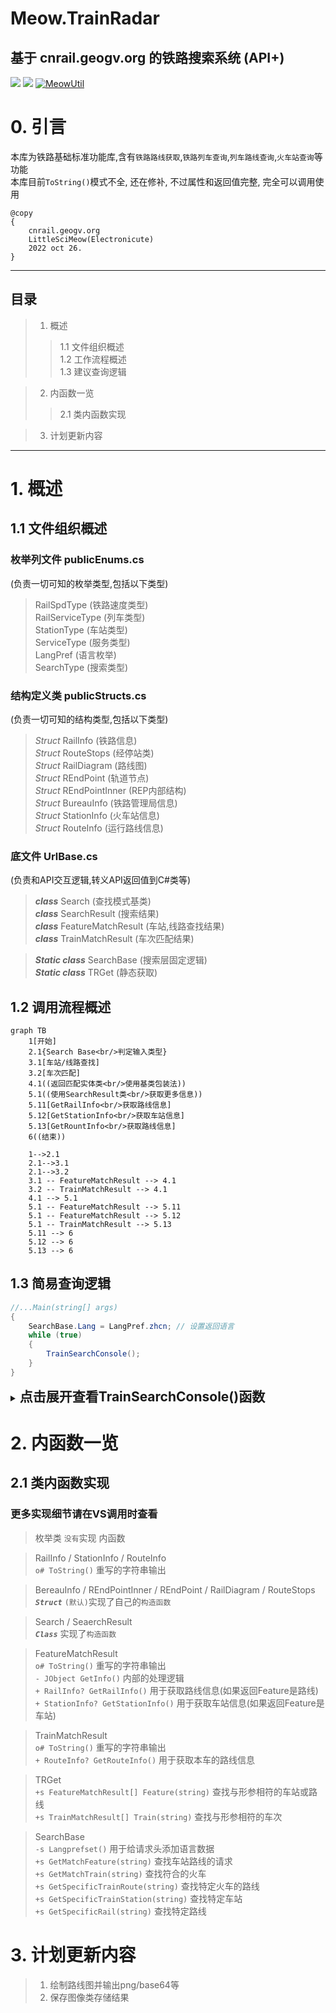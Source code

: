 ﻿# Meow.TrainRadar
## 基于 cnrail.geogv.org 的铁路搜索系统 (API+)
![](https://img.shields.io/nuget/dt/Electronicute.Meow.TrainRadar)
![](https://img.shields.io/nuget/vpre/Electronicute.Meow.TrainRadar?label=NuGet%20Version)
[![MeowUtil](https://github.com/DavidSciMeow/PowerfulMeowLibrary/actions/workflows/TrainRadar.yml/badge.svg?branch=master)](https://github.com/DavidSciMeow/PowerfulMeowLibrary/actions/workflows/TrainRadar.yml)

# 0. 引言
本库为铁路基础标准功能库,含有`铁路路线获取`,`铁路列车查询`,`列车路线查询`,`火车站查询`等功能  
本库目前`ToString()`模式不全, 还在修补, 不过属性和返回值完整, 完全可以调用使用  
```
@copy 
{ 
    cnrail.geogv.org
    LittleSciMeow(Electronicute) 
    2022 oct 26.
}
```

---

## 目录
> 1. 概述  
>> 1.1 文件组织概述  
>> 1.2 工作流程概述  
>> 1.3 建议查询逻辑  

>2. 内函数一览  
>> 2.1 类内函数实现  

>3. 计划更新内容  

---


# 1. 概述
## 1.1 文件组织概述

### 枚举列文件 publicEnums.cs 
(负责一切可知的枚举类型,包括以下类型)
> RailSpdType (铁路速度类型)  
> RailServiceType (列车类型)  
> StationType (车站类型)  
> ServiceType (服务类型)  
> LangPref (语言枚举)  
> SearchType (搜索类型)  

### 结构定义类 publicStructs.cs
(负责一切可知的结构类型,包括以下类型)
> *Struct* RailInfo (铁路信息)  
> *Struct* RouteStops (经停站类)  
> *Struct* RailDiagram (路线图)  
> *Struct* REndPoint (轨道节点)  
> *Struct* REndPointInner (REP内部结构)  
> *Struct* BureauInfo (铁路管理局信息)  
> *Struct* StationInfo (火车站信息)  
> *Struct* RouteInfo (运行路线信息)  

### 底文件 UrlBase.cs
(负责和API交互逻辑,转义API返回值到C#类等)
> ***class*** Search (查找模式基类)  
> ***class*** SearchResult (搜索结果)  
> ***class*** FeatureMatchResult (车站,线路查找结果)  
> ***class*** TrainMatchResult (车次匹配结果)  

> ***Static class*** SearchBase (搜索层固定逻辑)  
> ***Static class*** TRGet (静态获取)  

## 1.2 调用流程概述
```mermaid
graph TB
    1[开始]
    2.1{Search Base<br/>判定输入类型}
    3.1[车站/线路查找]
    3.2[车次匹配]
    4.1((返回匹配实体类<br/>使用基类包装法))
    5.1((使用SearchResult类<br/>获取更多信息))
    5.11[GetRailInfo<br/>获取路线信息]
    5.12[GetStationInfo<br/>获取车站信息]
    5.13[GetRountInfo<br/>获取路线信息]
    6((结束))

    1-->2.1
    2.1-->3.1
    2.1-->3.2
    3.1 -- FeatureMatchResult --> 4.1
    3.2 -- TrainMatchResult --> 4.1
    4.1 --> 5.1
    5.1 -- FeatureMatchResult --> 5.11
    5.1 -- FeatureMatchResult --> 5.12
    5.1 -- TrainMatchResult --> 5.13
    5.11 --> 6
    5.12 --> 6
    5.13 --> 6
```

## 1.3 简易查询逻辑
```csharp
//...Main(string[] args)
{
    SearchBase.Lang = LangPref.zhcn; // 设置返回语言
    while (true)
    {
        TrainSearchConsole();
    }
}
```
<details>
    <summary><h2 style="display:inline">点击展开查看TrainSearchConsole()函数</h2></summary>
    <pre><code>
public static void TrainSearchConsole()
{
    Console.Write("\n输入待查字符 (按 Ctrl-C 退出):");
    var s = Console.ReadLine();
    var d = new Search(s);
    if (d.HaveValue)
    {
        if (d.Data is FeatureMatchResult[])
        {
            FeatureMatchResult[] array = (FeatureMatchResult[])d.Data;
            for (int i = 0; i < array.Length; i++)
            {
                FeatureMatchResult a = array[i];
                Console.WriteLine($"[{i}] {a}");
            }
            Console.Write("-- 选择一项 (输入 -1 取消):");
            var ss = Console.ReadLine();
            if (int.TryParse(ss, out var ii))
            {
                if(ii == -1){ }
                else if (ii < 0 || ii >= array.Length) 
                {
                    Console.WriteLine("输入项目不在列表内");
                }
                else
                {
                    FeatureMatchResult a = array[ii];
                    if(a.Type == SearchType.STATION)
                    {
                        Console.WriteLine(a.GetStationInfo()?.ToString());
                    }
                    else if(a.Type == SearchType.RAIL)
                    {
                        Console.WriteLine(a.GetRailInfo()?.ToString()); 
                    }
                }
            }
            else
            {
                Console.WriteLine($"输入 {ii} 非数字");
            }
        }
        else
        {
            TrainMatchResult[] array = (TrainMatchResult[])d.Data;
            for (int i = 0; i < array.Length; i++)
            {
                TrainMatchResult a = array[i];
                Console.WriteLine($"[{i}] {a}");
            }
            Console.Write("-- 选择一项 (输入 -1 取消):");
            var ss = Console.ReadLine();
            if (int.TryParse(ss, out var ii))
            {
                if (ii == -1) { }
                else if (ii < 0 || ii >= array.Length)
                {
                    Console.WriteLine("输入项目不在列表内");
                }
                else
                {
                    TrainMatchResult a = array[ii];
                    Console.WriteLine(a.GetRouteInfo()?.ToString());
                }
            }
            else
            {
                Console.WriteLine($"输入 {ii} 非数字");
            }
        }
    }
    else
    {
        Console.WriteLine("搜索无结果");
    }
    Console.WriteLine();
}
    </code></pre>
</details>

# 2. 内函数一览
## 2.1 类内函数实现
### 更多实现细节请在VS调用时查看
> 枚举类 `没有`实现 内函数  

> RailInfo / StationInfo / RouteInfo  
> `o# ToString()` 重写的字符串输出  

> BereauInfo / REndPointInner / REndPoint / RailDiagram / RouteStops  
> ***`Struct`*** `(默认)`实现了自己的`构造函数`  

> Search / SeaerchResult  
> ***`Class`*** 实现了`构造函数`

> FeatureMatchResult  
> `o# ToString()` 重写的字符串输出  
> `- JObject GetInfo()` 内部的处理逻辑  
> `+ RailInfo? GetRailInfo()` 用于获取路线信息(如果返回Feature是路线)  
> `+ StationInfo? GetStationInfo()` 用于获取车站信息(如果返回Feature是车站)   

> TrainMatchResult  
> `o# ToString()` 重写的字符串输出  
> `+ RouteInfo? GetRouteInfo()` 用于获取本车的路线信息 

> TRGet  
> `+s FeatureMatchResult[] Feature(string)` 查找与形参相符的车站或路线  
> `+s TrainMatchResult[] Train(string)` 查找与形参相符的车次  

> SearchBase  
> `-s Langprefset()` 用于给请求头添加语言数据  
> `+s GetMatchFeature(string)` 查找车站路线的请求  
> `+s GetMatchTrain(string)` 查找符合的火车  
> `+s GetSpecificTrainRoute(string)` 查找特定火车的路线  
> `+s GetSpecificTrainStation(string)` 查找特定车站  
> `+s GetSpecificRail(string)` 查找特定路线  

# 3. 计划更新内容
>1. 绘制路线图并输出png/base64等
>1. 保存图像类存储结果